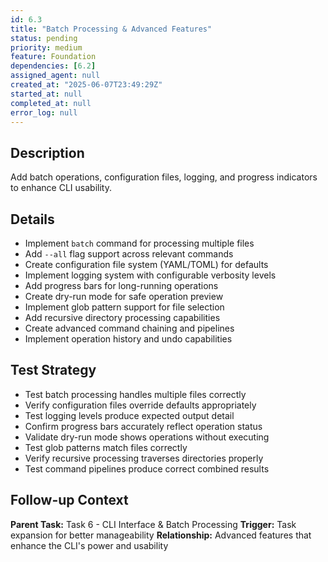 ```yaml
---
id: 6.3
title: "Batch Processing & Advanced Features"
status: pending
priority: medium
feature: Foundation
dependencies: [6.2]
assigned_agent: null
created_at: "2025-06-07T23:49:29Z"
started_at: null
completed_at: null
error_log: null
---
```


## Description

Add batch operations, configuration files, logging, and progress indicators to enhance CLI usability.

## Details

- Implement `batch` command for processing multiple files
- Add `--all` flag support across relevant commands
- Create configuration file system (YAML/TOML) for defaults
- Implement logging system with configurable verbosity levels
- Add progress bars for long-running operations
- Create dry-run mode for safe operation preview
- Implement glob pattern support for file selection
- Add recursive directory processing capabilities
- Create advanced command chaining and pipelines
- Implement operation history and undo capabilities

## Test Strategy

- Test batch processing handles multiple files correctly
- Verify configuration files override defaults appropriately
- Test logging levels produce expected output detail
- Confirm progress bars accurately reflect operation status
- Validate dry-run mode shows operations without executing
- Test glob patterns match files correctly
- Verify recursive processing traverses directories properly
- Test command pipelines produce correct combined results

## Follow-up Context

**Parent Task:** Task 6 - CLI Interface & Batch Processing
**Trigger:** Task expansion for better manageability
**Relationship:** Advanced features that enhance the CLI's power and usability
